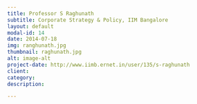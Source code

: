 ```yaml
---
title: Professor S Raghunath
subtitle: Corporate Strategy & Policy, IIM Bangalore
layout: default
modal-id: 14
date: 2014-07-18
img: ranghunath.jpg
thumbnail: raghunath.jpg
alt: image-alt
project-date: http://www.iimb.ernet.in/user/135/s-raghunath
client: 
category: 
description: 

---
```

